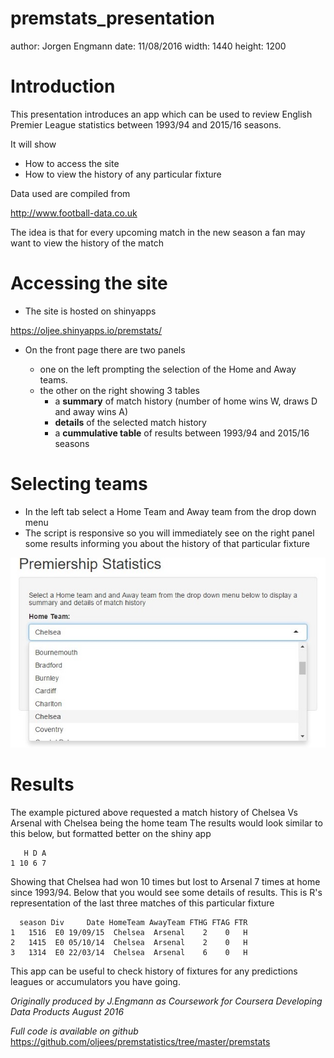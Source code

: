 premstats_presentation
========================================================
author: Jorgen Engmann
date: 11/08/2016
width: 1440
height: 1200

Introduction
========================================================

This presentation introduces an app which can be used to
review English Premier League statistics between
1993/94 and 2015/16 seasons.  

It will show

- How to access the site
- How to view the history of any particular fixture

Data used are compiled from

<http://www.football-data.co.uk>

The idea is that for every upcoming match in the new season a fan may want to view the history of the match

Accessing the site
========================================================
- The site is hosted on shinyapps

<https://oljee.shinyapps.io/premstats/>

- On the front page there are two panels

  - one on the left prompting the selection of the Home and Away teams.
  - the other on the right showing 3 tables
      - a __summary__ of match history (number of home wins W, draws D and away wins A)
      - __details__ of the selected match history
      - a __cummulative table__ of results between 1993/94 and 2015/16 seasons
    
Selecting teams 
========================================================
 - In the left tab select a Home Team and Away team from the drop down menu
 - The script is responsive so you will immediately see on the right panel some results informing you about the history of that particular fixture

![alt text](select2.jpg)

Results
==========================================================
The example pictured above requested a match history of Chelsea Vs Arsenal with Chelsea being the home team
The results would look similar to this below, but formatted better on the shiny app


```
   H D A
1 10 6 7
```

Showing that Chelsea had won 10 times but lost to Arsenal 7 times at home since 1993/94.
Below that you would see some details of results.  This is R's representation of the last three matches of this particular fixture  


```
  season Div     Date HomeTeam AwayTeam FTHG FTAG FTR
1   1516  E0 19/09/15  Chelsea  Arsenal    2    0   H
2   1415  E0 05/10/14  Chelsea  Arsenal    2    0   H
3   1314  E0 22/03/14  Chelsea  Arsenal    6    0   H
```

This app can be useful to check history of fixtures for any predictions leagues or accumulators you have going.

_Originally produced by J.Engmann as Coursework for Coursera Developing Data Products August 2016_

_Full code is available on github_  <https://github.com/oljees/premstatistics/tree/master/premstats>
